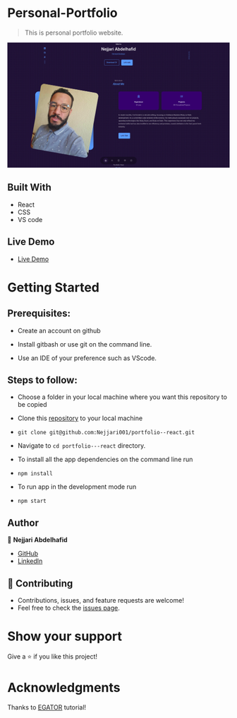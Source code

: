 # Personal-Portfolio
> This is personal portfolio website.

![Portfolio](https://github.com/Nejjari001/portfolio--react/blob/main/src/assets/port.png)

## Built With

- React
- CSS
- VS code

## Live Demo

- [Live Demo](https://meri-mg-portfolio.netlify.app/)


# Getting Started
## Prerequisites:


- Create an account on github

- Install gitbash or use git on the command line.

- Use an IDE of your preference such as VScode.

## Steps to follow:

- Choose a folder in your local machine where you want this repository to be copied

- Clone this [repository](https://github.com/Nejjari001/portfolio--react) to your local machine 
- ```
  git clone git@github.com:Nejjari001/portfolio--react.git
  ```

- Navigate to `cd portfolio---react`  directory.

- To install all the app dependencies on the command line run
- ```
  npm install
  ``` 
- To run app in the development mode run 
- ```
  npm start
  ```


## Author

:woman: **Nejjari Abdelhafid**

- [GitHub](https://github.com/Nejjari001)
- [LinkedIn](https://www.linkedin.com/in/nejjari-abdelhafid/)

## 🤝 Contributing
- Contributions, issues, and feature requests are welcome!
- Feel free to check the [issues page](https://github.com/Nejjari001/portfolio--react/issues).

# Show your support
Give a ⭐ if you like this project!

# Acknowledgments
Thanks to [EGATOR](https://www.youtube.com/watch?v=G-Cr00UYokU&list=WL&index=55&t=1845s) tutorial!
